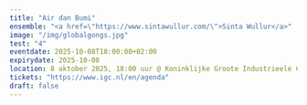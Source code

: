 ```yaml
---
title: "Air dan Bumi"
ensemble: "<a href=\"https://www.sintawullur.com/\">Sinta Wullur</a>"
image: "/img/globalgongs.jpg"
test: "4"
eventdate: 2025-10-08T18:00:00+02:00
expirydate: 2025-10-08
location: 8 oktober 2025, 18:00 uur @ Koninklijke Groote Industrieele Club, Amsterdam.
tickets: "https://www.igc.nl/en/agenda"
draft: false
---
```

